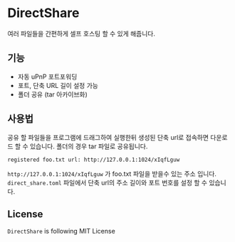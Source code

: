 # DirectShare
여러 파일들을 간편하게 셀프 호스팅 할 수 있게 해줍니다.

## 기능
* 자동 uPnP 포트포워딩
* 포트, 단축 URL 길이 설정 가능
* 폴더 공유 (tar 아카이브화)

## 사용법
공유 할 파일들을 프로그램에 드래그하여 실행한뒤 생성된 단축 url로 접속하면 다운로드 할 수 있습니다.
폴더의 경우 tar 파일로 공유됩니다.

```
registered foo.txt url: http://127.0.0.1:1024/xIqfLguw
```
`http://127.0.0.1:1024/xIqfLguw` 가 foo.txt 파일을 받을수 있는 주소 입니다.
`direct_share.toml` 파일에서 단축 url의 주소 길이와 포트 번호를 설정 할 수 있습니다.

## License
`DirectShare` is following MIT License